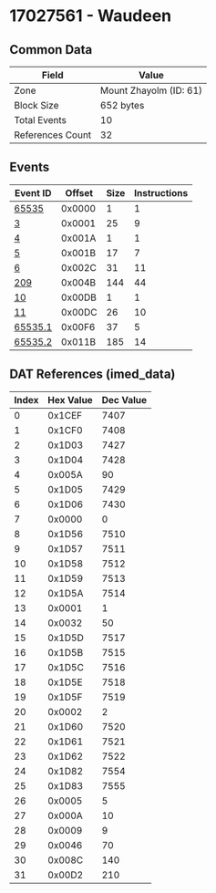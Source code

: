 # 17027561 - Waudeen

## Common Data

| Field            | Value                  |
|------------------|------------------------|
| Zone             | Mount Zhayolm (ID: 61) |
| Block Size       | 652 bytes              |
| Total Events     | 10                     |
| References Count | 32                     |

## Events

| Event ID                | Offset   |   Size |   Instructions |
|-------------------------|----------|--------|----------------|
| [65535](./65535.md)     | 0x0000   |      1 |              1 |
| [3](./3.md)             | 0x0001   |     25 |              9 |
| [4](./4.md)             | 0x001A   |      1 |              1 |
| [5](./5.md)             | 0x001B   |     17 |              7 |
| [6](./6.md)             | 0x002C   |     31 |             11 |
| [209](./209.md)         | 0x004B   |    144 |             44 |
| [10](./10.md)           | 0x00DB   |      1 |              1 |
| [11](./11.md)           | 0x00DC   |     26 |             10 |
| [65535.1](./65535.1.md) | 0x00F6   |     37 |              5 |
| [65535.2](./65535.2.md) | 0x011B   |    185 |             14 |

## DAT References (imed_data)

|   Index | Hex Value   |   Dec Value |
|---------|-------------|-------------|
|       0 | 0x1CEF      |        7407 |
|       1 | 0x1CF0      |        7408 |
|       2 | 0x1D03      |        7427 |
|       3 | 0x1D04      |        7428 |
|       4 | 0x005A      |          90 |
|       5 | 0x1D05      |        7429 |
|       6 | 0x1D06      |        7430 |
|       7 | 0x0000      |           0 |
|       8 | 0x1D56      |        7510 |
|       9 | 0x1D57      |        7511 |
|      10 | 0x1D58      |        7512 |
|      11 | 0x1D59      |        7513 |
|      12 | 0x1D5A      |        7514 |
|      13 | 0x0001      |           1 |
|      14 | 0x0032      |          50 |
|      15 | 0x1D5D      |        7517 |
|      16 | 0x1D5B      |        7515 |
|      17 | 0x1D5C      |        7516 |
|      18 | 0x1D5E      |        7518 |
|      19 | 0x1D5F      |        7519 |
|      20 | 0x0002      |           2 |
|      21 | 0x1D60      |        7520 |
|      22 | 0x1D61      |        7521 |
|      23 | 0x1D62      |        7522 |
|      24 | 0x1D82      |        7554 |
|      25 | 0x1D83      |        7555 |
|      26 | 0x0005      |           5 |
|      27 | 0x000A      |          10 |
|      28 | 0x0009      |           9 |
|      29 | 0x0046      |          70 |
|      30 | 0x008C      |         140 |
|      31 | 0x00D2      |         210 |
